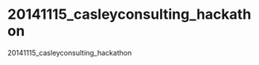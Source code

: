 20141115_casleyconsulting_hackathon
===================================

20141115_casleyconsulting_hackathon

